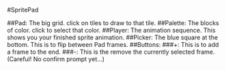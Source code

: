#SpritePad

 ##Pad:
  The big grid. click on tiles to draw to that tile.
 ##Palette:
  The blocks of color. click to select that color.
 ##Player:
  The animation sequence. This shows you your finished sprite animation.
 ##Picker:
  The blue square at the bottom. This is to flip between Pad frames.
 ##Buttons:
  ###+:
   This is to add a frame to the end.
  ###-:
   This is the remove the currently selected frame. (Careful! No confirm prompt yet...)
